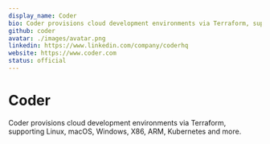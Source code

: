 ```yaml
---
display_name: Coder
bio: Coder provisions cloud development environments via Terraform, supporting Linux, macOS, Windows, X86, ARM, Kubernetes and more.
github: coder
avatar: ./images/avatar.png
linkedin: https://www.linkedin.com/company/coderhq
website: https://www.coder.com
status: official
---
```


# Coder

Coder provisions cloud development environments via Terraform, supporting Linux, macOS, Windows, X86, ARM, Kubernetes and more.
